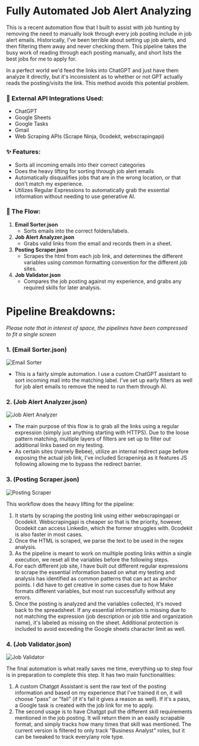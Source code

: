 # **Fully Automated Job Alert Analyzing**

This is a recent automation flow that I built to assist with job hunting by removing the need to manually look through every job posting include in job alert emails. Historically, I've been terrible about setting up job alerts, and then filtering them away and never checking them. This pipeline takes the busy work of reading through each posting manually, and short lists the best jobs for me to apply for. 

In a perfect world we'd feed the links into ChatGPT and just have them analyze it directly, but it's inconsistent as to whether or not GPT actually reads the posting/visits the link. This method avoids this potential problem. 

### 🤖 External API Integrations Used:
- ChatGPT
- Google Sheets
- Google Tasks
- Gmail
- Web Scraping APIs (Scrape Ninja, 0codekit, webscrapingapi)

### ✨ Features:
- Sorts all incoming emails into their correct categories
- Does the heavy lifting for sorting through job alert emails
- Automatically disqualifies jobs that are in the wrong location, or that don't match my experience.
- Utilizes Regular Expressions to automatically grab the essential information without needing to use generative AI.
  

### 🌊 The Flow:
1. **Email Sorter.json**
   - Sorts emails into the correct folders/labels.
2. **Job Alert Analyzer.json**
   - Grabs valid links from the email and records them in a sheet.
3. **Posting Scraper.json**
   - Scrapes the html from each job link, and determines the different variables using common formatting convention for the different job sites.
4. **Job Validator.json**
   - Compares the job posting against my experience, and grabs any required skills for later analysis.

  
# Pipeline Breakdowns:
_Please note that in interest of space, the pipelines have been compressed to fit a single screen_
      
### 1. (Email Sorter.json) 
![Email Sorter](https://github.com/user-attachments/assets/2173daf4-2b4c-4bf7-b071-35f8ea428291)

- This is a fairly simple automation. I use a custom ChatGPT assistant to sort incoming mail into the matching label. I've set up early filters as well for job alert emails to remove the need to run them through AI.
    
  
### 2. (Job Alert Analyzer.json)
![Job Alert Analyzer](https://github.com/user-attachments/assets/b13cb170-7eeb-45fc-9fe5-a09e18d2ba38)

- The main purpose of this flow is to grab all the links using a regular expression (simply just anything starting with HTTPS). Due to the loose pattern matching, multiple layers of filters are set up to filter out additional links based on my testing.
- As certain sites (namely Bebee), utilize an internal redirect page before exposing the actual job link, I've included Scrapeninja as it features JS following allowing me to bypass the redirect barrier.

### 3. (Posting Scraper.json)
![Posting Scraper](https://github.com/user-attachments/assets/6acbda64-5823-4b1f-9b50-d4e3b95327b1)

This workflow does the heavy lifting for the pipeline:
1. It starts by scraping the posting link using either webscrapingapi or 0codekit. Webscrapingapi is cheaper so that is the priority, however, 0codekit can access Linkedin, which the former struggles with. 0codekit is also faster in most cases.
2. Once the HTML is scraped, we parse the text to be used in the regex analysis.
3. As the pipeline is meant to work on muiltiple posting links within a single execution, we reset all the variables before the following steps.
4. For each different job site, I have built out different regular expressions to scrape the essential information based on what my testing and analysis has identified as common patterns that can act as anchor points. I did have to get creative in some cases due to how Make formats different variables, but most run successfully without any errors.
5. Once the posting is analyzed and the variables collected, it's moved back to the spreadsheet. If any essential information is missing due to not matching the expression (job description or job title and organization name), it's labeled as missing on the sheet. Additional protection is included to avoid exceeding the Google sheets character limit as well.



### 4. (Job Validator.json)
![Job Validator](https://github.com/user-attachments/assets/2759486d-9d21-464d-8c56-e0b1a8d72268)

The final automation is what really saves me time, everything up to step four is in preparation to complete this step. It has two main functionalities:

1. A custom Chatgpt Assistant is sent the raw text of the posting information and based on my experience that I've trained it on, it will choose "pass" or "fail" (if it's fail it gives a reason as well). If it's a pass, a Google task is created with the job link for me to apply.
2. The second usage is to have Chatgpt pull the different skill requirements mentioned in the job posting. It will return them in an easily scrapable format, and simply tracks how many times that skill was mentioned. The current version is filtered to only track "Business Analyst" roles, but it can be tweaked to track every/any role type. 
